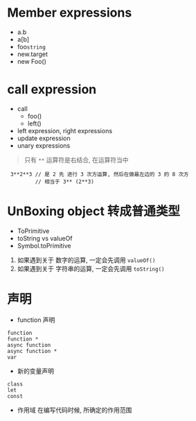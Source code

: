 # Member expressions

-   a.b
-   a[b]
-   foo`string`
-   new.target
-   new Foo()

# call expression

-   call
    -   foo()
    -   left()
-   left expression, right expressions
-   update expression
-   unary expressions

> 只有 `**` 运算符是右结合, 在运算符当中

```
 3**2**3 // 是 2 先 进行 3 次方运算, 然后在做最左边的 3 的 8 次方
         // 相当于 3** (2**3)
```

# UnBoxing object 转成普通类型

-   ToPrimitive
-   toString vs valueOf
-   Symbol.toPrimitive

1. 如果遇到关于 数字的运算, 一定会先调用 `valueOf()`
2. 如果遇到关于 字符串的运算, 一定会先调用 `toString()`

# 声明

-   function 声明

```
function
function *
async function
async function *
var
```

-   新的变量声明

```
class
let
const

```

-   作用域
    在编写代码时候, 所确定的作用范围
